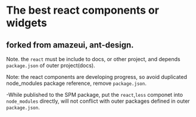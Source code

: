 The best react components or widgets
=========

forked from amazeui, ant-design.
----------

Note. the `react` must be include to docs, or other project, and depends `package.json` of outer project(docs).

Note: the react components are developing progress, so avoid duplicated node_modules package reference, remove `package.json`.

-While published to the SPM package, put the `react`,`less` componet into `node_modules` directly, will not conflict with outer packages defined in outer `package.json`.
